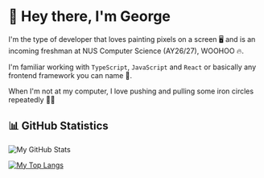 # 👋 Hey there, I'm George

I'm the type of developer that loves painting pixels on a screen 🖥️ and is an incoming freshman at NUS Computer Science (AY26/27), WOOHOO 🔥.

I'm familiar working with `TypeScript`, `JavaScript` and `React` or basically any frontend framework you can name 🤪.

When I'm not at my computer, I love pushing and pulling some iron circles repeatedly 🏋🏻

## 📊 GitHub Statistics

![My GitHub Stats](https://github-readme-stats.vercel.app/api?username=georgeyinxu&show_icons=true&theme=dark)

[![My Top Langs](https://github-readme-stats.vercel.app/api/top-langs/?username=georgeyinxu&theme=dark)](https://github.com/anuraghazra/github-readme-stats)
